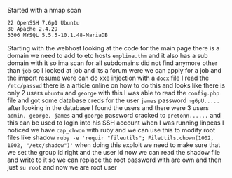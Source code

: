 Started with a nmap scan
```
22 OpenSSH 7.6p1 Ubuntu
80 Apache 2.4.29
3306 MYSQL 5.5.5-10.1.48-MariaDB
```
Starting with the webhost looking at the code for the main page there is a domain we need to add to etc hosts `empline.thm` and it also has a sub domain with it so ima scan for all subdomains did not find anymore other than `job` so I looked at job and its a forum were we can apply for a job and the import resume were can do xxe injection with a `docx` file I read the `/etc/passwd` there is a article online on how to do this and looks like there is only 2 users `ubuntu` and `george` with this I was able to read the `config.php` file and got some database creds for the user `james` password `ng6pU.....` after looking in the database I found the users and there were 3 users `admin, george, james` and `george` password cracked to `pretonn......` and this can be used to login into his SSH account when I was running linpeas I noticed we have `cap_chwon` with ruby and we can use this to modify root files like shadow 
`ruby -e 'requir "fileutils"; FileUtils.chown(1002, 1002, "/etc/shadow")'` 
when doing this exploit we need to make sure that we set the group id right and the user id 
now we can read the shadow file and write to it so we can replace the root password with are own and then just `su root` and now we are root user 